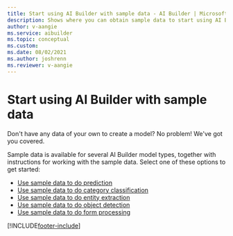 ```yaml
---
title: Start using AI Builder with sample data - AI Builder | Microsoft Docs
description: Shows where you can obtain sample data to start using AI Builder.
author: v-aangie
ms.service: aibuilder
ms.topic: conceptual
ms.custom:
ms.date: 08/02/2021
ms.author: joshrenn
ms.reviewer: v-aangie
---
```


# Start using AI Builder with sample data

Don't have any data of your own to create a model? No problem! We've got you covered.

Sample data is available for several AI Builder model types, together with instructions for working with the sample data. Select one of these options to get started:

- [Use sample data to do prediction](prediction-sample-data.md)
- [Use sample data to do category classification](text-classification-sample-data.md)
- [Use sample data to do entity extraction](entity-extraction-sample-data.md)
- [Use sample data to do object detection](object-detection-sample-data.md)
- [Use sample data to do form processing](form-processing-sample-data.md)


[!INCLUDE[footer-include](includes/footer-banner.md)]